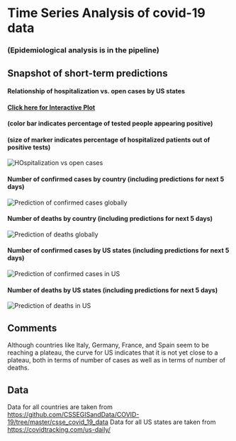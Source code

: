 # Time Series Analysis of covid-19 data

### (Epidemiological analysis is in the pipeline)

## Snapshot of short-term predictions

#### Relationship of hospitalization vs. open cases by US states 
#### [Click here for Interactive Plot](https://uzp5b63rpggwnmyj4tylzg-on.drv.tw/covid-19/hospitalizationVsOpenCases_USStates.html)
#### (color bar indicates percentage of tested people appearing positive)
#### (size of marker indicates percentage of hospitalized patients out of positive tests)
![HOspitalization vs open cases](screenshots/hospitalizationVsOpenCases_USStates.PNG)

#### Number of confirmed cases by country (including predictions for next 5 days)
![Prediction of confirmed cases globally](screenshots/predictions_covid-19_05042020.png)

#### Number of deaths by country (including predictions for next 5 days)
![Prediction of deaths globally](screenshots/predictions_covid-19_deaths_05042020.png)

#### Number of confirmed cases by US states (including predictions for next 5 days)
![Prediction of confirmed cases in US](screenshots/predictions_covid-19_USStates_05042020.png)

#### Number of deaths by US states (including predictions for next 5 days)
![Prediction of deaths in US](screenshots/predictions_covid-19_USStates_deaths_05042020.png)


## Comments

Although countries like Italy, Germany, France, and Spain seem to be reaching a plateau, the curve for US indicates that it is not yet close to a plateau, both in terms of number of cases as well as in terms of number of deaths.


## Data

Data for all countries are taken from https://github.com/CSSEGISandData/COVID-19/tree/master/csse_covid_19_data
Data for all US states are taken from https://covidtracking.com/us-daily/
